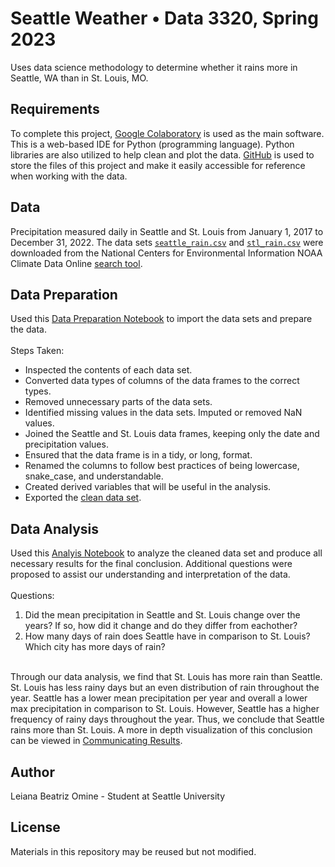 # Seattle Weather • Data 3320, Spring 2023
Uses data science methodology to determine whether it rains more in Seattle, WA than in St. Louis, MO.

## Requirements
To complete this project, [Google Colaboratory](https://colab.research.google.com/) is used as the main software. This is a web-based IDE for Python (programming language). Python libraries are also utilized to help clean and plot the data. [GitHub](https://github.com/) is used to store the files of this project and make it easily accessible for reference when working with the data.

## Data
Precipitation measured daily in Seattle and St. Louis from January 1, 2017 to December 31, 2022. The data sets [`seattle_rain.csv`](https://github.com/lbomine/Seattle-Weather/blob/75fdb7a94f59254160ca0f527539d6acaa3f9049/seattle_rain.csv) and [`stl_rain.csv`](https://github.com/lbomine/Seattle-Weather/blob/75fdb7a94f59254160ca0f527539d6acaa3f9049/stl_rain.csv) were downloaded from the National Centers for Environmental Information NOAA Climate Data Online [search tool](https://www.ncei.noaa.gov/cdo-web/search?datasetid=GHCND).

## Data Preparation
Used this [Data Preparation Notebook](https://github.com/lbomine/Seattle-Weather/blob/12bc68869b880534f0341b3a19e2a0e7f997fab2/Leiana%20Omine%20-%20DATA%203320%20Seattle%20St.%20Louis%20Data%20Preparation.ipynb) to import the data sets and prepare the data.
<br> <br> Steps Taken:
- Inspected the contents of each data set.
- Converted data types of columns of the data frames to the correct types.
- Removed unnecessary parts of the data sets.
- Identified missing values in the data sets. Imputed or removed NaN values.
- Joined the Seattle and St. Louis data frames, keeping only the date and precipitation values.
- Ensured that the data frame is in a tidy, or long, format.
- Renamed the columns to follow best practices of being lowercase, snake_case, and understandable.
- Created derived variables that will be useful in the analysis.
- Exported the [clean data set](https://github.com/lbomine/Seattle-Weather/blob/12bc68869b880534f0341b3a19e2a0e7f997fab2/clean_seattle_stl_weather.csv).

## Data Analysis
Used this [Analyis Notebook](https://github.com/lbomine/Seattle-Weather/blob/65e9fef5ac96625d67d0f46c32413ba224628f1c/Seattle%20St.%20Louis%20Complete%20Analysis%20Leiana%20Omine.ipynb) to analyze the cleaned data set and produce all necessary results for the final conclusion. Additional questions were proposed to assist our understanding and interpretation of the data.
<br> <br> Questions:
1. Did the mean precipitation in Seattle and St. Louis change over the years? If so, how did it change and do they differ from eachother?
2. How many days of rain does Seattle have in comparison to St. Louis? Which city has more days of rain?

<br> Through our data analysis, we find that St. Louis has more rain than Seattle. St. Louis has less rainy days but an even distribution of rain throughout the year. Seattle has a lower mean precipitation per year and overall a lower max precipitation in comparison to St. Louis. However, Seattle has a higher frequency of rainy days throughout the year. Thus, we conclude that Seattle rains more than St. Louis. A more in depth visualization of this conclusion can be viewed in [Communicating Results]().

## Author
Leiana Beatriz Omine - Student at Seattle University

## License
Materials in this repository may be reused but not modified.
